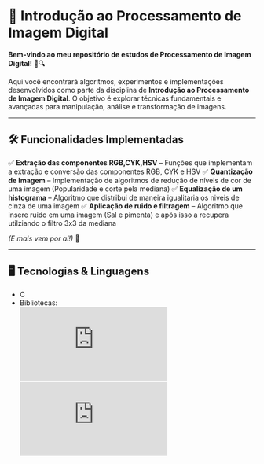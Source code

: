 # 📸 Introdução ao Processamento de Imagem Digital  

**Bem-vindo ao meu repositório de estudos de Processamento de Imagem Digital!** 🎨🔍  

Aqui você encontrará algoritmos, experimentos e implementações desenvolvidos como parte da disciplina de **Introdução ao Processamento de Imagem Digital**. O objetivo é explorar técnicas fundamentais e avançadas para manipulação, análise e transformação de imagens.  

---  

## 🛠️ **Funcionalidades Implementadas**  

✅ **Extração das componentes RGB,CYK,HSV** – Funções que implementam a extração e conversão das componentes RGB, CYK e HSV
✅ **Quantização de Imagem** – Implementação de algoritmos de redução de níveis de cor de uma imagem (Popularidade e corte pela mediana)
✅ **Equalização de um histograma** – Algoritmo que distribui de maneira igualitaria os niveis de cinza de uma imagem
✅ **Aplicação de ruido e filtragem** – Algoritmo que insere ruido em uma imagem (Sal e pimenta) e após isso a recupera utilziando o filtro 3x3 da mediana

*(E mais vem por aí!)* 🚀  

---  

## 🖥️ **Tecnologias & Linguagens**  

- C  
- Bibliotecas:  
  ![stb_image_write](https://github.com/nothings/stb/blob/master/stb_image_write.h)  
  ![stb_image](https://github.com/nothings/stb/blob/master/stb_image.h)  


